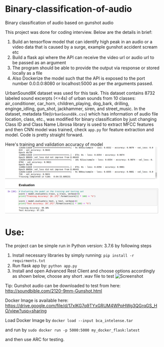 # Binary-classification-of-audio
Binary classification of audio based on gunshot audio

This project was done for coding interview. Below are the details in brief:
1. Build an tensorflow model that can identify high peak in an audio or a video data that is caused by a surge, example gunshot accident scream etc
2. Build a flask api where the API can receive the video url or audio url to be passed as an argument
3. The program should be able to provide the output via response or stored locally as a file
4. Also Dockerize the model such that the API is exposed to the port number 0.0.0.0:8080 or localhost:5000 as per the arguments passed.

UrbanSound8K dataset was used for this task. This dataset contains 8732 labeled sound excerpts (<=4s) of urban sounds from 10 classes: air_conditioner, car_horn, children_playing, dog_bark, drilling, enginge_idling, gun_shot, jackhammer, siren, and street_music.
In the dataset, metadata file(```UrbanSound8k.csv```) which has information of audio file location, class, etc., was modified for binary classification by just changing Class ID and Class Name
Librosa library is used to extract MFCC features and then CNN model was trained, check ```app.py``` for feature extraction and model. Code is pretty straight forward.

Here's training and validation accuracy of model
![Screenshot](images/screenshot1.png)

# Use:
The project can be simple run in Python version: 3.7.6 by following steps 
1. Install necessary libraries by simply running:
```pip install -r requirments.txt```
2. Run flask app by:
```python app.py```
3. Install and open Advanced Rest Client and choose options accordingly as shown below, choose any short .wav file to test
![Screenshot](images/screenshot2.png)

Tip: Gunshot audio can be downloaded to test from here: http://soundbible.com/2120-9mm-Gunshot.html



Docker Image is available here: https://drive.google.com/file/d/17xlKG7q9TYxGRUM4WPpHWg3QGrqGS_HO/view?usp=sharing

Load Docker Image by 
```docker load --input bca_intelense.tar```

and run by 
```sudo docker run -p 5000:5000 my_docker_flask:latest```

and then use ARC for testing.


